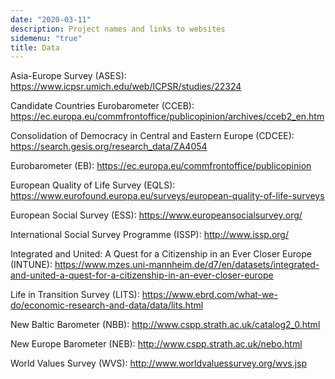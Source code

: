 ```yaml
---
date: "2020-03-11"
description: Project names and links to websites
sidemenu: "true"
title: Data
---
```



Asia-Europe Survey (ASES): https://www.icpsr.umich.edu/web/ICPSR/studies/22324  

Candidate Countries Eurobarometer (CCEB): https://ec.europa.eu/commfrontoffice/publicopinion/archives/cceb2_en.htm

Consolidation of Democracy in Central and Eastern Europe (CDCEE): https://search.gesis.org/research_data/ZA4054 

Eurobarometer (EB): https://ec.europa.eu/commfrontoffice/publicopinion

European Quality of Life Survey (EQLS): https://www.eurofound.europa.eu/surveys/european-quality-of-life-surveys   

European Social Survey (ESS): https://www.europeansocialsurvey.org/
  

International Social Survey Programme (ISSP): http://www.issp.org/  

Integrated and United: A Quest for a Citizenship in an Ever Closer Europe (INTUNE): https://www.mzes.uni-mannheim.de/d7/en/datasets/integrated-and-united-a-quest-for-a-citizenship-in-an-ever-closer-europe

Life in Transition Survey (LITS): https://www.ebrd.com/what-we-do/economic-research-and-data/data/lits.html

New Baltic Barometer (NBB): http://www.cspp.strath.ac.uk/catalog2_0.html

New Europe Barometer (NEB): http://www.cspp.strath.ac.uk/nebo.html   

World Values Survey (WVS): http://www.worldvaluessurvey.org/wvs.jsp
